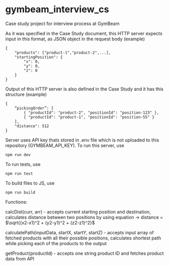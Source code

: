 # gymbeam_interview_cs
Case study project for interview process at GymBeam

As it was specified in the Case Study document, this HTTP server expects input in this format, as JSON object in the request body (example)

    {
        "products": ["product-1","product-2",...],
        "startingPosition": {
            "x": 0,
            "y": 0,
            "z": 0
        }
    }

Output of this HTTP server is also defined in the Case Study and it has this structure (example)

    { 
        “pickingOrder”: [
            { "productId": "product-2", "positionId": "position-123" }, 
            { "productId": "product-1", "positionId": "position-55" }
        ], 
        "distance": 512 
    }

Server uses API key thats stored in .env file which is not uploaded to this repository (GYMBEAM_API_KEY).
To run this server, use

    npm run dev

To run tests, use

    npm run test

To build files to JS, use

    npm run build

Functions:

calcDist(curr, arr) - accepts current starting position and destination, calculates distance between two positions by using equation -> 
distance = $\sqrt{(x2-x1)^2 + (y2-y1)^2 + (z2-z1)^2}$

calculatePath(inputData, startX, startY, startZ) - accepts input array of fetched products with all their possible positions, calculates shortest path while picking each of the products to the output

getProduct(productId) - accepts one string product ID and fetches product data from API
